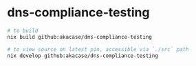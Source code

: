 # dns-compliance-testing

```sh
# to build
nix build github:akacase/dns-compliance-testing

# to view source on latest pin, accessible via `./src` path
nix develop github:akacase/dns-compliance-testing
```
